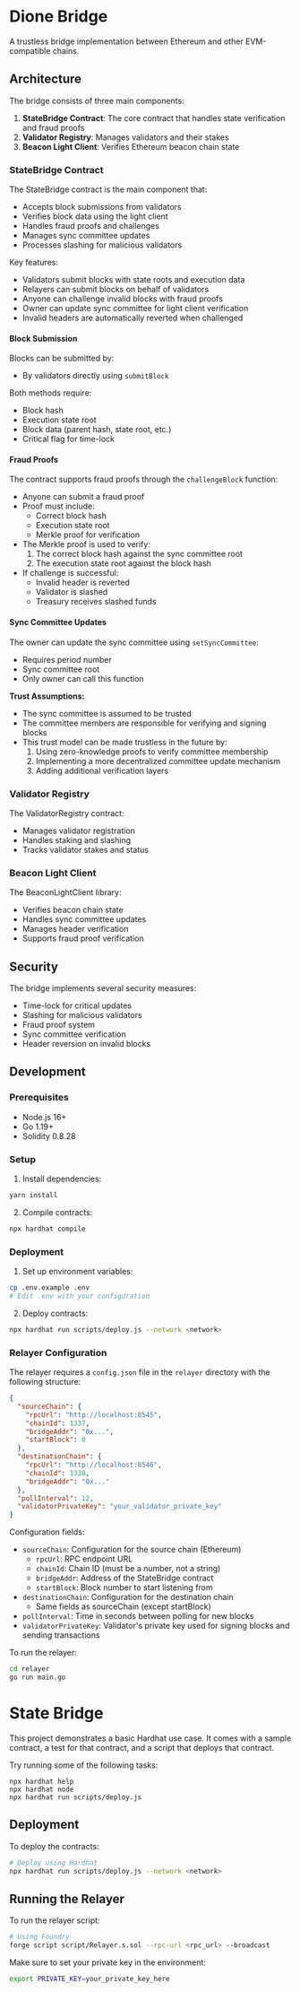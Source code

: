 # Dione Bridge

A trustless bridge implementation between Ethereum and other EVM-compatible chains.

## Architecture

The bridge consists of three main components:

1. **StateBridge Contract**: The core contract that handles state verification and fraud proofs
2. **Validator Registry**: Manages validators and their stakes
3. **Beacon Light Client**: Verifies Ethereum beacon chain state

### StateBridge Contract

The StateBridge contract is the main component that:

- Accepts block submissions from validators
- Verifies block data using the light client
- Handles fraud proofs and challenges
- Manages sync committee updates
- Processes slashing for malicious validators

Key features:

- Validators submit blocks with state roots and execution data
- Relayers can submit blocks on behalf of validators
- Anyone can challenge invalid blocks with fraud proofs
- Owner can update sync committee for light client verification
- Invalid headers are automatically reverted when challenged

#### Block Submission

Blocks can be submitted by:

- By validators directly using `submitBlock`

Both methods require:

- Block hash
- Execution state root
- Block data (parent hash, state root, etc.)
- Critical flag for time-lock

#### Fraud Proofs

The contract supports fraud proofs through the `challengeBlock` function:

- Anyone can submit a fraud proof
- Proof must include:
  - Correct block hash
  - Execution state root
  - Merkle proof for verification
- The Merkle proof is used to verify:
  1. The correct block hash against the sync committee root
  2. The execution state root against the block hash
- If challenge is successful:
  - Invalid header is reverted
  - Validator is slashed
  - Treasury receives slashed funds

#### Sync Committee Updates

The owner can update the sync committee using `setSyncCommittee`:

- Requires period number
- Sync committee root
- Only owner can call this function

**Trust Assumptions:**

- The sync committee is assumed to be trusted
- The committee members are responsible for verifying and signing blocks
- This trust model can be made trustless in the future by:
  1. Using zero-knowledge proofs to verify committee membership
  2. Implementing a more decentralized committee update mechanism
  3. Adding additional verification layers

### Validator Registry

The ValidatorRegistry contract:

- Manages validator registration
- Handles staking and slashing
- Tracks validator stakes and status

### Beacon Light Client

The BeaconLightClient library:

- Verifies beacon chain state
- Handles sync committee updates
- Manages header verification
- Supports fraud proof verification

## Security

The bridge implements several security measures:

- Time-lock for critical updates
- Slashing for malicious validators
- Fraud proof system
- Sync committee verification
- Header reversion on invalid blocks

## Development

### Prerequisites

- Node.js 16+
- Go 1.19+
- Solidity 0.8.28

### Setup

1. Install dependencies:

```bash
yarn install
```

2. Compile contracts:

```bash
npx hardhat compile
```

### Deployment

1. Set up environment variables:

```bash
cp .env.example .env
# Edit .env with your configuration
```

2. Deploy contracts:

```bash
npx hardhat run scripts/deploy.js --network <network>
```

### Relayer Configuration

The relayer requires a `config.json` file in the `relayer` directory with the following structure:

```json
{
  "sourceChain": {
    "rpcUrl": "http://localhost:8545",
    "chainId": 1337,
    "bridgeAddr": "0x...",
    "startBlock": 0
  },
  "destinationChain": {
    "rpcUrl": "http://localhost:8546",
    "chainId": 1338,
    "bridgeAddr": "0x..."
  },
  "pollInterval": 12,
  "validatorPrivateKey": "your_validator_private_key"
}
```

Configuration fields:

- `sourceChain`: Configuration for the source chain (Ethereum)
  - `rpcUrl`: RPC endpoint URL
  - `chainId`: Chain ID (must be a number, not a string)
  - `bridgeAddr`: Address of the StateBridge contract
  - `startBlock`: Block number to start listening from
- `destinationChain`: Configuration for the destination chain
  - Same fields as sourceChain (except startBlock)
- `pollInterval`: Time in seconds between polling for new blocks
- `validatorPrivateKey`: Validator's private key used for signing blocks and sending transactions

To run the relayer:

```bash
cd relayer
go run main.go
```

# State Bridge

This project demonstrates a basic Hardhat use case. It comes with a sample contract, a test for that contract, and a script that deploys that contract.

Try running some of the following tasks:

```shell
npx hardhat help
npx hardhat node
npx hardhat run scripts/deploy.js
```

## Deployment

To deploy the contracts:

```bash
# Deploy using Hardhat
npx hardhat run scripts/deploy.js --network <network>
```

## Running the Relayer

To run the relayer script:

```bash
# Using Foundry
forge script script/Relayer.s.sol --rpc-url <rpc_url> --broadcast
```

Make sure to set your private key in the environment:

```bash
export PRIVATE_KEY=your_private_key_here
```

